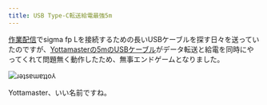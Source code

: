 ```yaml
---
title: USB Type-C転送給電最強5m
---
```

[作業配信](https://www.youtube.com/c/r7kamura)でsigma fp Lを接続するための長いUSBケーブルを探す日々を送っていたのですが、[Yottamasterの5mのUSBケーブル](https://www.amazon.co.jp/dp/B09Y1BY75P)がデータ転送と給電を同時にやってくれて問題無く動作したため、無事エンドゲームとなりました。

![](https://lh4.googleusercontent.com/xxufjD3ZIgRM3R3C0-aiIXboUGjEr1GTT4uHwE1ERirs-rVOMau3mTD52IJYnUvy3mMYW7aJlhHOSrMIryY5PhqskkKc8v22dxaqZYKwaWHjMhwf4p2VWLgwVqAcloEaJXNn1L8IqiSCf-a5Rg-I9DPq3bU-DLgUysFBDQjGz05wAeXT4vubwwpXyg "ɹǝʇsɐɯɐʇʇo⅄")

Yottamaster、いい名前ですね。

